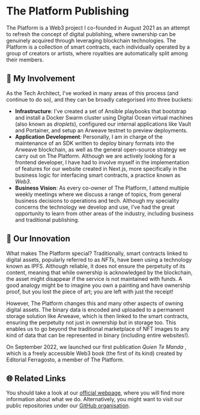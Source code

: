 # The Platform Publishing

The Platform is a Web3 project I co-founded in August 2021 as an attempt to refresh the concept of digital publishing, where ownership can be genuinely acquired through leveraging blockchain technologies. The Platform is a collection of smart contracts, each individually operated by a group of creators or artists, where royalties are automatically split among their members.

## 💫 My Involvement

As the Tech Architect, I've worked in many areas of this process (and continue to do so), and they can be broadly categorised into three buckets:

* **Infrastructure**: I've created a set of Ansible playbooks that bootstrap and install a Docker Swarm cluster using Digital Ocean virtual machines (also known as *droplets*), configured our internal applications like Vault and Portainer, and setup an Arweave testnet to preview deployments.
* **Application Development**: Personally, I am in charge of the maintenance of an SDK written to deploy binary formats into the Arweave blockchain, as well as the general open-source strategy we carry out on The Platform. Although we are actively looking for a frontend developer, I have had to involve myself in the implementation of features for our website created in Next.js, more specifically in the business logic for interfacing smart contracts, a practice known as *Web3*.
* **Business Vision**: As every co-owner of The Platform, I attend multiple weekly meetings where we discuss a range of topics, from general business decisions to operations and tech. Although my speciality concerns the technology we develop and use, I've had the great opportunity to learn from other areas of the industry, including business and traditional publishing.

## 🦄 Our Innovation

What makes The Platform special? Traditionally, smart contracts linked to digital assets, popularly referred to as *NFTs*, have been using a technology known as IPFS. Although reliable, it does not ensure the perpetuity of its content, meaning that while ownership is acknowledged by the blockchain, the asset might disappear if the service is not maintained with funds. A good analogy might be to imagine you own a painting and have ownership proof, but you lost the piece of art; you are left with just the receipt!

However, The Platform changes this and many other aspects of owning digital assets. The binary data is encoded and uploaded to a permanent storage solution like Arweave, which is then linked to the smart contracts, ensuring the perpetuity not just in ownership but in storage too. This enables us to go beyond the traditional marketplace of NFT images to any kind of data that can be represented in binary (including entire websites!).

On September 2022, we launched our first publication  *Quien Te Manda* , which is a freely accessible Web3 book (the first of its kind) created by Editorial Ferragosto, a member of The Platform.

## 🌐 Related Links

You should take a look at our [official webpage](https://www.theplatform.studio), where you will find more information about what we do. Alternatively, you might want to visit our public repositories under our [GitHub organisation](https://github.com/ThePlatformPublishing).
